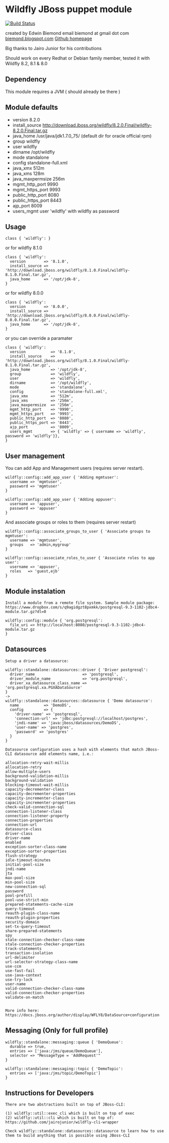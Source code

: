 # Wildfly JBoss puppet module
[![Build Status](https://travis-ci.org/biemond/biemond-wildfly.png)](https://travis-ci.org/biemond/biemond-wildfly)

created by Edwin Biemond email biemond at gmail dot com
[biemond.blogspot.com](http://biemond.blogspot.com)
[Github homepage](https://github.com/biemond/biemond-wildfly)

Big thanks to Jairo Junior for his contributions

Should work on every Redhat or Debian family member, tested it with Wildfly 8.2, 8.1 & 8.0

## Dependency
This module requires a JVM ( should already be there )

## Module defaults
- version           8.2.0
- install_source    http://download.jboss.org/wildfly/8.2.0.Final/wildfly-8.2.0.Final.tar.gz
- java_home         /usr/java/jdk1.7.0_75/ (default dir for oracle official rpm)
- group             wildfly
- user              wildfly
- dirname           /opt/wildfly
- mode              standalone
- config            standalone-full.xml
- java_xmx          512m
- java_xms          128m
- java_maxpermsize  256m
- mgmt_http_port    9990
- mgmt_https_port   9993
- public_http_port  8080
- public_https_port 8443
- ajp_port          8009
- users_mgmt        user 'wildfly' with wildfly as password


## Usage

    class { 'wildfly': }

or for wildfly 8.1.0

    class { 'wildfly':
      version        => '8.1.0',
      install_source => 'http://download.jboss.org/wildfly/8.1.0.Final/wildfly-8.1.0.Final.tar.gz',
      java_home      => '/opt/jdk-8',
    }

or for wildfly 8.0.0

    class { 'wildfly':
      version        => '8.0.0',
      install_source => 'http://download.jboss.org/wildfly/8.0.0.Final/wildfly-8.0.0.Final.tar.gz',
      java_home      => '/opt/jdk-8',
    }

or you can override a paramater

    class { 'wildfly':
      version           => '8.1.0',
      install_source    => 'http://download.jboss.org/wildfly/8.1.0.Final/wildfly-8.1.0.Final.tar.gz',
      java_home         => '/opt/jdk-8',
      group             => 'wildfly',
      user              => 'wildfly',
      dirname           => '/opt/wildfly',
      mode              => 'standalone',
      config            => 'standalone-full.xml',
      java_xmx          => '512m',
      java_xms          => '256m',
      java_maxpermsize  => '256m',
      mgmt_http_port    => '9990',
      mgmt_https_port   => '9993',
      public_http_port  => '8080',
      public_https_port => '8443',
      ajp_port          => '8009',
      users_mgmt        => { 'wildfly' => { username => 'wildfly', password => 'wildfly'}},
    }

## User management

You can add App and Management users (requires server restart).

    wildfly::config::add_app_user { 'Adding mgmtuser':
      username => 'mgmtuser',
      password => 'mgmtuser'
    }

    wildfly::config::add_app_user { 'Adding appuser':
      username => 'appuser',
      password => 'appuser'
    }

And associate groups or roles to them (requires server restart)

    wildfly::config::associate_groups_to_user { 'Associate groups to mgmtuser':
      username => 'mgmtuser',
      groups   => 'admin,mygroup'
    }

    wildfly::config::associate_roles_to_user { 'Associate roles to app user':
      username => 'appuser',
      roles   => 'guest,ejb'
    }

## Module instalation

    Install a module from a remote file system. Sample module package: https://www.dropbox.com/s/q9agidgzt8pxmkk/postgresql-9.3-1102-jdbc4-module.tar.gz?dl=0

    wildfly::config::module { 'org.postgresql':
      file_uri => http://localhost:8080/postgresql-9.3-1102-jdbc4-module.tar.gz
    }

## Datasources

    Setup a driver a datasource:

    wildfly::standalone::datasources::driver { 'Driver postgresql':
      driver_name                     => 'postgresql',
      driver_module_name              => 'org.postgresql',
      driver_xa_datasource_class_name => 'org.postgresql.xa.PGXADataSource'
    }
    ->
    wildfly::standalone::datasources::datasource { 'Demo datasource':
      name           => 'DemoDS',
      config         => {
        'driver-name' => 'postgresql',
        'connection-url' => 'jdbc:postgresql://localhost/postgres',
        'jndi-name' => 'java:jboss/datasources/DemoDS',
        'user-name' => 'postgres',
        'password' => 'postgres'
      }
    }

    Datasource configuration uses a hash with elements that match JBoss-CLI datasource add elements name, i.e.:

    allocation-retry-wait-millis         
    allocation-retry                     
    allow-multiple-users                 
    background-validation-millis         
    background-validation                
    blocking-timeout-wait-millis         
    capacity-decrementer-class           
    capacity-decrementer-properties      
    capacity-incrementer-class           
    capacity-incrementer-properties      
    check-valid-connection-sql           
    connection-listener-class            
    connection-listener-property         
    connection-properties                
    connection-url                       
    datasource-class                     
    driver-class                         
    driver-name                          
    enabled                              
    exception-sorter-class-name          
    exception-sorter-properties          
    flush-strategy                       
    idle-timeout-minutes                 
    initial-pool-size                    
    jndi-name                            
    jta                                  
    max-pool-size                        
    min-pool-size                        
    new-connection-sql                   
    password                             
    pool-prefill                         
    pool-use-strict-min                  
    prepared-statements-cache-size       
    query-timeout                        
    reauth-plugin-class-name             
    reauth-plugin-properties             
    security-domain                      
    set-tx-query-timeout                 
    share-prepared-statements            
    spy                                  
    stale-connection-checker-class-name  
    stale-connection-checker-properties  
    track-statements                     
    transaction-isolation                
    url-delimiter                        
    url-selector-strategy-class-name     
    use-ccm                              
    use-fast-fail                        
    use-java-context                     
    use-try-lock                         
    user-name                            
    valid-connection-checker-class-name  
    valid-connection-checker-properties  
    validate-on-match


    More info here: https://docs.jboss.org/author/display/WFLY8/DataSource+configuration

## Messaging (Only for full profile)

    wildfly::standalone::messaging::queue { 'DemoQueue':
      durable => true,
      entries => ['java:/jms/queue/DemoQueue'],
      selector => "MessageType = 'AddRequest'"
    }

    wildfly::standalone::messaging::topic { 'DemoTopic':
      entries => ['java:/jms/topic/DemoTopic']
    }

## Instructions for Developers

    There are two abstractions built on top of JBoss-CLI:

    (1) wildfly::util::exec_cli which is built on top of exec
    (2) wildfly::util::cli which is built on top of: https://github.com/jairojunior/wildfly-cli-wrapper

    Check wildfly::standalone::datasources::datasource to learn how to use them to build anything that is possible using JBoss-CLI